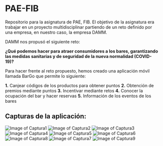 # PAE-FIB

Repositorio para la asignatura de PAE, FIB. El objetivo de la asignatura era trabajar en un proyecto multidisciplinar partiendo de un reto definido por una empresa, en nuestro caso, la empresa DAMM. 

DAMM nos propusó el siguiente reto: 

**¿Qué podemos hacer para atraer consumidores a los bares, garantizando las medidas sanitarias y de seguridad de la nueva normalidad (COVID-19)?**

Para hacer frente al reto propuesto, hemos creado una aplicación móvil llamada BarGo que permite lo siguiente:

**1.** Canjear códigos de los productos para obtener puntos
**2.** Obtención de premios mediante puntos
**3.** Incentivar mediante retos
**4.** Conocer la ocupación del bar y hacer reservas
**5.** Información de los eventos de los bares

## Capturas de la aplicación: 

![Image of Captura1](BarGo/images/Captura1.JPG)
![Image of Captura2](BarGo/images/Captura2.JPG)
![Image of Captura3](BarGo/images/Captura3.JPG)
![Image of Captura4](BarGo/images/Captura4.JPG)
![Image of Captura5](BarGo/images/Captura5.JPG)
![Image of Captura6](BarGo/images/Captura6.JPG)
![Image of Captura8](BarGo/images/Captura8.JPG)
![Image of Captura7](BarGo/images/Captura7.JPG)
![Image of Captura9](BarGo/images/Captura9.JPG)

